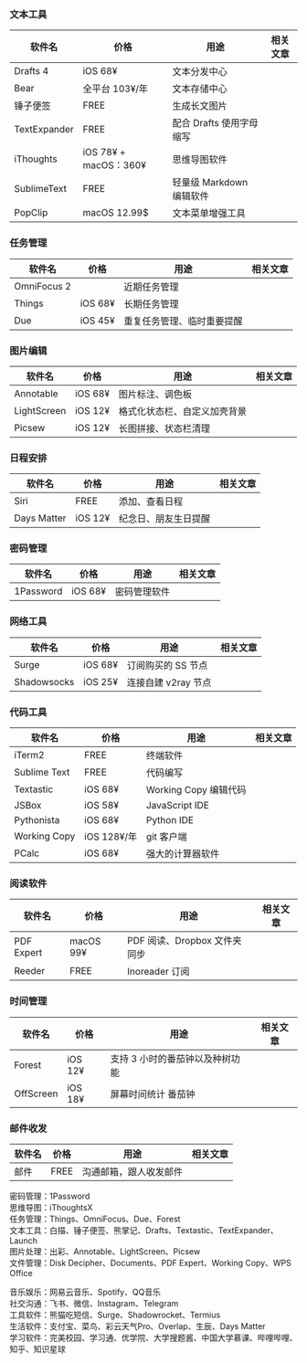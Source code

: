 ### 文本工具  
| 软件名       | 价格 | 用途                      | 相关文章 |  
| ------------ | ---- | ------------------------- | -------- |  
| Drafts 4     | iOS 68¥     | 文本分发中心              |          |  
| Bear         | 全平台 103¥/年    | 文本存储中心              |          |  
| 锤子便签      | FREE     | 生成长文图片              |          |  
| TextExpander | FREE    | 配合 Drafts 使用字母缩写  |          |  
| iThoughts    | iOS 78¥ + macOS：360¥     | 思维导图软件              |          |  
| SublimeText| FREE     | 轻量级 Markdown 编辑软件  |          |  
| PopClip      | macOS 12.99$     | 文本菜单增强工具  |          |  
  
### 任务管理  
  
| 软件名    | 价格 | 用途                       | 相关文章 |  
| --------- | ---- | -------------------------- | -------- |  
| OmniFocus 2 |      | 近期任务管理               |          |  
| Things      | iOS 68¥   | 长期任务管理               |          |  
| Due         | iOS 45¥   | 重复任务管理、临时重要提醒 |          |  
  
### 图片编辑  
  
| 软件名         | 价格 | 用途                         | 相关文章 |  
| -------------- | ---- | ---------------------------- | -------- |  
| Annotable      | iOS 68¥   | 图片标注、调色板             |          |  
| LightScreen    | iOS 12¥   | 格式化状态栏、自定义加壳背景 |          |  
| Picsew         | iOS 12¥   | 长图拼接、状态栏清理         |          |  
  
### 日程安排  
  
| 软件名          | 价格 | 用途                     | 相关文章 |  
| --------------- | ---- | ------------------------ | -------- |  
| Siri            | FREE     | 添加、查看日程           |          |  
| Days Matter     | iOS 12¥  | 纪念日、朋友生日提醒     |          |  
  
### 密码管理  
  
| 软件名    | 价格 | 用途         | 相关文章 |  
| --------- | ---- | ------------ | -------- |  
| 1Password | iOS 68¥   | 密码管理软件 |          |  
  
### 网络工具  
  
| 软件名          | 价格 | 用途                    | 相关文章 |  
| --------------- | ---- | ----------------------- | -------- |  
| Surge           | iOS 68¥  | 订阅购买的 SS 节点      |          |  
| Shadowsocks     | iOS 25¥  | 连接自建 v2ray 节点     |          |  
  
### 代码工具  
  
| 软件名         | 价格 | 用途                  | 相关文章 |  
| -------------- | ---- | --------------------- | -------- |  
| iTerm2         | FREE | 终端软件              |          |  
| Sublime Text   | FREE | 代码编写              |          |  
| Textastic      | iOS 68¥  | Working Copy 编辑代码 |          |  
| JSBox          | iOS 58¥  | JavaScript IDE        |          |  
| Pythonista     | iOS 68¥  | Python IDE            |          |  
| Working Copy   | iOS 128¥/年  | git 客户端            |          |  
| PCalc          | iOS 68¥  | 强大的计算器软件      |          |  
  
### 阅读软件  
  
| 软件名     | 价格 | 用途                         | 相关文章 |  
| ---------- | ---- | ---------------------------- | -------- |  
| PDF Expert | macOS 99¥    | PDF 阅读、Dropbox 文件夹同步 |          |  
| Reeder     | FREE   | Inoreader 订阅               |          |  
  
### 时间管理  
  
| 软件名    | 价格 | 用途                            | 相关文章 |  
| --------- | ---- | ------------------------------- | -------- |  
| Forest    | iOS 12¥     | 支持 3 小时的番茄钟以及种树功能 |          |  
| OffScreen | iOS 18¥     | 屏幕时间统计 番茄钟             |          |  
  
### 邮件收发  
  
| 软件名    | 价格 | 用途                       | 相关文章 |  
| --------- | ---- | -------------------------- | -------- |  
| 邮件      | FREE    | 沟通邮箱，跟人收发邮件     |          |  
  
  
密码管理：1Password  
思维导图：iThoughtsX  
任务管理：Things、OmniFocus、Due、Forest  
文本工具：白描、锤子便签、熊掌记、Drafts、Textastic、TextExpander、Launch  
图片处理：出彩、Annotable、LightScreen、Picsew  
文件管理：Disk Decipher、Documents、PDF Expert、Working Copy、WPS Office  
  
音乐娱乐：网易云音乐、Spotify、QQ音乐  
社交沟通：飞书、微信、Instagram、Telegram  
工具软件：熊猫吃短信、Surge、Shadowrocket、Termius  
生活软件：支付宝、菜鸟、彩云天气Pro、Overlap、生辰、Days Matter  
学习软件：完美校园、学习通、优学院、大学搜题酱、中国大学慕课、哔哩哔哩、知乎、知识星球  
